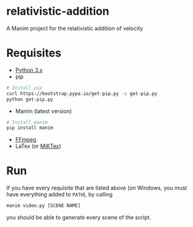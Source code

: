 # relativistic-addition
A Manim project for the relativistic addition of velocity

# Requisites
- [Python 3.x](https://www.python.org/downloads/)
- pip
```sh
# Install pip
curl https://bootstrap.pypa.io/get-pip.py -o get-pip.py
python get-pip.py
```
- Manim (latest version)
```sh
# Install manim
pip install manim
```
- [FFmpeg](https://ffmpeg.org/download.html)
- LaTex (or [MiKTex](https://miktex.org/download))

# Run
If you have every requisite that are listed above (on Windows, you must have everything added to `PATH`), by calling

```sh
manim video.py [SCENE NAME]
```

you should be able to generate every scene of the script.
